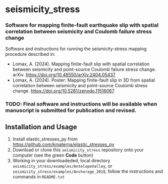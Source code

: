# seismicity_stress
### Software for mapping finite-fault earthquake slip with spatial correlation between seismicity and Coulomb failure stress change

Software and instructions for running the seismicity-stress mapping procedure described in:
- Lomax, A. (2024). Mapping finite-fault slip with spatial correlation between seismicity and point-source Coulomb failure stress change. arXiv. https://doi.org/10.48550/arXiv.2404.05437
- Lomax, A. (2024). Poster: Mapping finite-fault slip in 3D from spatial correlation between seismicity and point-source Coulomb stress change. https://doi.org/10.5281/zenodo.11516067

### TODO: Final software and instructions will be available when manuscript is submitted for publication and revised.

## Installation and Usage
1. Install elastic_stresses_py from https://github.com/kmaterna/elastic_stresses_py
2. Download or clone this ```seismicity_stress``` repository onto your computer (see the green **Code** button)
3. Working in your downloadeded, local directory ```seismicity_stress/examples/AntelopeValley```, or ```seismicity_stress/examples/Anchorage_2018```, follow the instructions and commands in ```README.txt```

